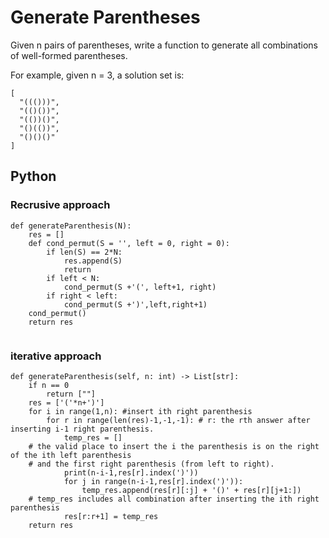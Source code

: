 # Generate Parentheses
Given n pairs of parentheses, write a function to generate all combinations of well-formed parentheses.

For example, given n = 3, a solution set is:
```
[
  "((()))",
  "(()())",
  "(())()",
  "()(())",
  "()()()"
]
```

## Python
### Recrusive approach
```Python3
def generateParenthesis(N):
    res = []
    def cond_permut(S = '', left = 0, right = 0):
        if len(S) == 2*N:
            res.append(S)
            return
        if left < N:
            cond_permut(S +'(', left+1, right)
        if right < left:
            cond_permut(S +')',left,right+1)
    cond_permut()
    return res  
	
```
### iterative approach
```
def generateParenthesis(self, n: int) -> List[str]:
    if n == 0
        return [""]
    res = ['('*n+')']
    for i in range(1,n): #insert ith right parenthesis
        for r in range(len(res)-1,-1,-1): # r: the rth answer after inserting i-1 right parenthesis.
            temp_res = []
    # the valid place to insert the i the parenthesis is on the right of the ith left parenthesis
    # and the first right parenthesis (from left to right).
            print(n-i-1,res[r].index(')'))
            for j in range(n-i-1,res[r].index(')')):
                temp_res.append(res[r][:j] + '()' + res[r][j+1:])
    # temp_res includes all combination after inserting the ith right parenthesis
            res[r:r+1] = temp_res
    return res
```